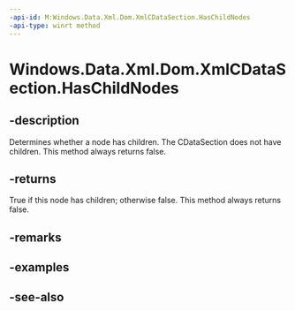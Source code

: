 ----api-id: M:Windows.Data.Xml.Dom.XmlCDataSection.HasChildNodes
-api-type: winrt method
---<!-- Method syntaxpublic bool HasChildNodes()--># Windows.Data.Xml.Dom.XmlCDataSection.HasChildNodes## -descriptionDetermines whether a node has children. The CDataSection does not have children. This method always returns false.## -returnsTrue if this node has children; otherwise false. This method always returns false.## -remarks## -examples## -see-also